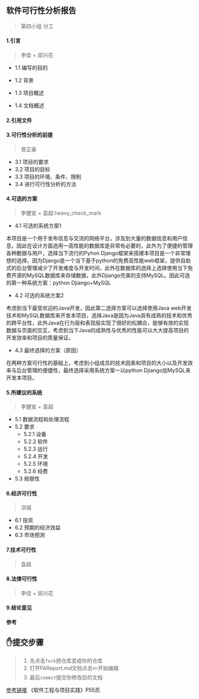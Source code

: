 ## 软件可行性分析报告

> 第四小组 分工
#### 1.引言
> 李佳 + 邱兴花
* 1.1 编写的目的

* 1.2 背景

* 1.3 项目概述

* 1.4 文档概述
#### 2.引用文件
#### 3.可行性分析的前提
> 曾正豪
* 3.1 项目的要求
* 3.2 项目的目标
* 3.3 项目的环境、条件、限制
* 3.4 进行可行性分析的方法
#### 4.可选的方案
> 李健宣 + 袁超:heavy_check_mark
* 4.1 可选的系统方案1

本项目是一个用于发布信息与交流的网络平台，涉及到大量的数据信息和用户信息，因此在设计方面选用一高性能的数据库是非常有必要的，此外为了便捷的管理各种数据与用户，选择当下流行的Pyhon Django框架来搭建本项目是一个非常理想的选择，因为Django是一个当下基于python的免费高性能web框架，提供自助式的后台管理减少了开发难度与开发时间，此外在数据库的选择上选择使用当下免费开源的MySQL数据库来存储数据，此外Djiango完美的支持MySQL。因此可选的第一种系统方案：python Djiango+MySQL
* 4.2 可选的系统方案2

考虑到当下最受欢迎的Java开发，因此第二选择方案可以选择使用Java web开发技术和MySQL数据库来开发本项目，选择Java是因为Java具有成熟的技术和优秀的跨平台性，此外Java在行为层和表现层实现了很好的松耦合，能够有效的实现数据与页面的交互，考虑到当下Java的成熟性与优秀的性能可以大大提高项目的开发效率和项目的质量保证。
* 4.3 最终选择的方案（原因）

在两种方案可行性的基础上，考虑到小组成员的技术因素和项目的大小以及开发效率与后台管理的便捷性，最终选择采用系统方案一以python Djiango加MySQL来开发本项目。
#### 5.所建议的系统
> 李健宣 + 袁超
* 5.1 数据流程和处理流程
* 5.2 要求
  * 5.2.1 设备
  * 5.2.2 软件
  * 5.2.3 运行
  * 5.2.4 开发
  * 5.2.5 环境
  * 5.2.6 经费
* 5.3 局限性
#### 6.经济可行性
> 洪城
* 6.1 投资
* 6.2 预期的经济效益
* 6.3 市场预测
#### 7.技术可行性
> 袁超
#### 8.法律可行性
> 李佳 + 邱兴花
#### 9.结论意见

**参考**
## :hand:提交步骤
> 1. 先点击`fork`把仓库变成你的仓库
> 2. 打开FAReport.md文档点击:pencil2:开始编辑
> 3. 最后`commit`提交你修改后的文档

[参考链接](https://max.book118.com/html/2017/0804/125872472.shtm)
《软件工程与项目实践》P55页
